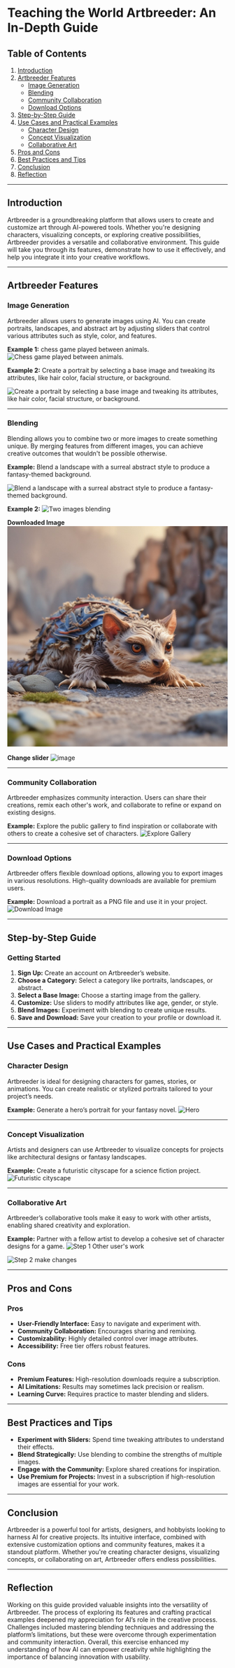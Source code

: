 # Teaching the World Artbreeder: An In-Depth Guide

## Table of Contents
1. [Introduction](#introduction)
2. [Artbreeder Features](#artbreeder-features)
    - [Image Generation](#image-generation)
    - [Blending](#blending)
    - [Community Collaboration](#community-collaboration)
    - [Download Options](#download-options)
3. [Step-by-Step Guide](#step-by-step-guide)
4. [Use Cases and Practical Examples](#use-cases-and-practical-examples)
    - [Character Design](#character-design)
    - [Concept Visualization](#concept-visualization)
    - [Collaborative Art](#collaborative-art)
5. [Pros and Cons](#pros-and-cons)
6. [Best Practices and Tips](#best-practices-and-tips)
7. [Conclusion](#conclusion)
8. [Reflection](#reflection)

---

## Introduction

Artbreeder is a groundbreaking platform that allows users to create and customize art through AI-powered tools. Whether you're designing characters, visualizing concepts, or exploring creative possibilities, Artbreeder provides a versatile and collaborative environment. This guide will take you through its features, demonstrate how to use it effectively, and help you integrate it into your creative workflows.

---

## Artbreeder Features

### Image Generation
Artbreeder allows users to generate images using AI. You can create portraits, landscapes, and abstract art by adjusting sliders that control various attributes such as style, color, and features.

**Example 1:** chess game played between animals.
![Chess game played between animals.](https://github.com/user-attachments/assets/89ca357e-0f0f-45a6-9a0f-62980d73bb90)

**Example 2:** Create a portrait by selecting a base image and tweaking its attributes, like hair color, facial structure, or background.

![Create a portrait by selecting a base image and tweaking its attributes, like hair color, facial structure, or background.](https://github.com/user-attachments/assets/27de77e1-fc63-4337-806c-38cfac898725)


---

### Blending
Blending allows you to combine two or more images to create something unique. By merging features from different images, you can achieve creative outcomes that wouldn't be possible otherwise.

**Example:** Blend a landscape with a surreal abstract style to produce a fantasy-themed background.

![Blend a landscape with a surreal abstract style to produce a fantasy-themed background.](https://github.com/user-attachments/assets/e21be40b-d069-4d10-a62c-6379293e9bcc)

**Example 2:**
![Two images blending](https://github.com/user-attachments/assets/5333ab84-68f5-426c-9bb0-a234084bfdfe)

**Downloaded Image**
![Actual result from Artbreeder](artbreeder-imageBlending.jpeg)

**Change slider**
![image](https://github.com/user-attachments/assets/22a08bcc-7de6-4313-889b-23c1e0481eef)

---

### Community Collaboration
Artbreeder emphasizes community interaction. Users can share their creations, remix each other's work, and collaborate to refine or expand on existing designs.

**Example:** Explore the public gallery to find inspiration or collaborate with others to create a cohesive set of characters.
![Explore Gallery](https://github.com/user-attachments/assets/9bb1ffe6-1ee4-4042-b8c5-5e9005bf9209)

---

### Download Options
Artbreeder offers flexible download options, allowing you to export images in various resolutions. High-quality downloads are available for premium users.

**Example:** Download a portrait as a PNG file and use it in your project.
![Download Image](https://github.com/user-attachments/assets/b528ae68-1c49-4148-88d3-d73a37f013cf)

---

## Step-by-Step Guide

### Getting Started
1. **Sign Up:** Create an account on Artbreeder’s website.
2. **Choose a Category:** Select a category like portraits, landscapes, or abstract.
3. **Select a Base Image:** Choose a starting image from the gallery.
4. **Customize:** Use sliders to modify attributes like age, gender, or style.
5. **Blend Images:** Experiment with blending to create unique results.
6. **Save and Download:** Save your creation to your profile or download it.

---

## Use Cases and Practical Examples

### Character Design
Artbreeder is ideal for designing characters for games, stories, or animations. You can create realistic or stylized portraits tailored to your project’s needs.

**Example:** Generate a hero’s portrait for your fantasy novel.
![Hero](https://github.com/user-attachments/assets/d0789361-f2b3-4c12-81e6-8c3df57308a8)

---

### Concept Visualization
Artists and designers can use Artbreeder to visualize concepts for projects like architectural designs or fantasy landscapes.

**Example:** Create a futuristic cityscape for a science fiction project.
![Futuristic cityscape](https://github.com/user-attachments/assets/57af1782-6c1b-4d31-9e62-1772b32c1b0a)

---

### Collaborative Art
Artbreeder’s collaborative tools make it easy to work with other artists, enabling shared creativity and exploration.

**Example:** Partner with a fellow artist to develop a cohesive set of character designs for a game.
![Step 1 Other user's work](https://github.com/user-attachments/assets/28b92df0-7ac5-4b4e-92a6-2f6d7836482e)

![Step 2 make changes](https://github.com/user-attachments/assets/6bd71968-4bb6-4cad-b4ea-939e5493d402)


---

## Pros and Cons

### Pros
- **User-Friendly Interface:** Easy to navigate and experiment with.
- **Community Collaboration:** Encourages sharing and remixing.
- **Customizability:** Highly detailed control over image attributes.
- **Accessibility:** Free tier offers robust features.

### Cons
- **Premium Features:** High-resolution downloads require a subscription.
- **AI Limitations:** Results may sometimes lack precision or realism.
- **Learning Curve:** Requires practice to master blending and sliders.

---

## Best Practices and Tips

- **Experiment with Sliders:** Spend time tweaking attributes to understand their effects.
- **Blend Strategically:** Use blending to combine the strengths of multiple images.
- **Engage with the Community:** Explore shared creations for inspiration.
- **Use Premium for Projects:** Invest in a subscription if high-resolution images are essential for your work.

---

## Conclusion

Artbreeder is a powerful tool for artists, designers, and hobbyists looking to harness AI for creative projects. Its intuitive interface, combined with extensive customization options and community features, makes it a standout platform. Whether you're creating character designs, visualizing concepts, or collaborating on art, Artbreeder offers endless possibilities.

---

## Reflection

Working on this guide provided valuable insights into the versatility of Artbreeder. The process of exploring its features and crafting practical examples deepened my appreciation for AI’s role in the creative process. Challenges included mastering blending techniques and addressing the platform’s limitations, but these were overcome through experimentation and community interaction. Overall, this exercise enhanced my understanding of how AI can empower creativity while highlighting the importance of balancing innovation with usability.

